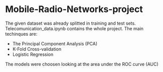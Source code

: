 # Mobile-Radio-Networks-project
The given dataset was already splitted in training and test sets. 
Telecomunication_data.ipynb contains the whole project. The main techinques are:
- The Principal Component Analysis (PCA)
- K-Fold Cross-validation
- Logistic Regression 

The models were choosen looking at the area under the ROC curve (AUC)

